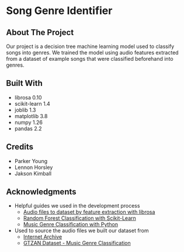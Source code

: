 # Song Genre Identifier
## About The Project
Our project is a decision tree machine learning model used to classify songs into genres. We trained the model using audio features extracted from a dataset of example songs that were classified beforehand into genres. 
## Built With
- librosa 0.10
- scikit-learn 1.4
- joblib 1.3
- matplotlib 3.8
- numpy 1.26
- pandas 2.2
## Credits
- Parker Young
- Lennon Horsley
- Jakson Kimball
## Acknowledgments
- Helpful guides we used in the development process
    - [Audio files to dataset by feature extraction with librosa](https://medium.com/@alexandro.ramr777/audio-files-to-dataset-by-feature-extraction-with-librosa-d87adafe5b64)
    - [Random Forest Classification with Scikit-Learn](https://www.datacamp.com/tutorial/random-forests-classifier-python)
    - [Music Genre Classification with Python](https://towardsdatascience.com/music-genre-classification-with-python-c714d032f0d8)
- Used to source the audio files we built our dataset from
    - [Internet Archive](https://web.archive.org/)
    - [GTZAN Dataset - Music Genre Classification](https://www.kaggle.com/datasets/andradaolteanu/gtzan-dataset-music-genre-classification)
